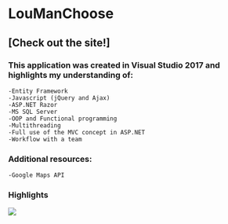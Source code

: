 # LouManChoose
##  [Check out the site!]
### This application was created in Visual Studio 2017 and highlights my understanding of:
    -Entity Framework 
    -Javascript (jQuery and Ajax)
    -ASP.NET Razor
    -MS SQL Server 
    -OOP and Functional programming
    -Multithreading
    -Full use of the MVC concept in ASP.NET
    -Workflow with a team
    
### Additional resources:
    -Google Maps API
### Highlights
![](https://github.com/)

